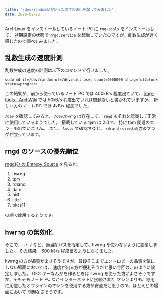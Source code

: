 ```yaml
---
title: "/dev/randomが遅かったので高速化を試してみました"
date: 2020-02-22
---
```


ArchLinux をインストールしているノート PC に `rng-tools` をインストールして、
初期設定の状態で `rngd.service` を起動していたのですが、乱数生成が遅く感じたので調べてみました。

## 乱数生成の速度計測

乱数生成の速度の計測は以下のコマンドで行いました。

```shell script
sudo dd if=/dev/random of=/dev/null bs=1 count=1000000 iflag=fullblock status=progress
```

この結果が、前から使っているノート PC では 400kB/s 程度出ていて、
[Rng-tools - ArchWiki](https://wiki.archlinux.org/index.php/Rng-tools)
では 50kB/s 程度出ていれば問題ないと書かれていますが、
新しい方のノート PC では 4kB/s 程度でした。

`/dev` を確認してみると、 `/dev/hwrng` は存在して、 `rngd` もそれを認識して正常に使用しているようでした。
搭載している tpm は 2.0 で、特に tpm 関連のエラーも出ていません。
また、 `lscpu` で確認すると、 `rdrand` `rdseed` 両方のフラグが立っています。

## rngd のソースの優先順位

[rngd(8) の Entropy_Source](https://www.mankier.com/8/rngd#Entropy_Sources)
を見ると、 

1. hwrng
1. tpm
1. rdrand
1. darn
1. nist
1. jitter
1. pkcs11

の順で使用するようです。

## hwrng の無効化

そこで、 `-r /` など、適当なパスを指定して、hwrng を使わないように設定しました。
その結果、 600 kB/s 程度出るようになりました。

hwrng の方が品質がよさそうですが、普段そこまでエントロピーの品質を気にしない場面においては、
速度が出る方が便利そうだと思い今回はこのように設定しました。
GPG キーなんかを作るときは hwrng を使った方がよさそうですが、そもそもノート PC などインターネットに接続された
マシンよりも、専用に用意したオフラインのマシンを使用する方が安全だと思うので、ほとんどの場面において
問題なさそうです。

